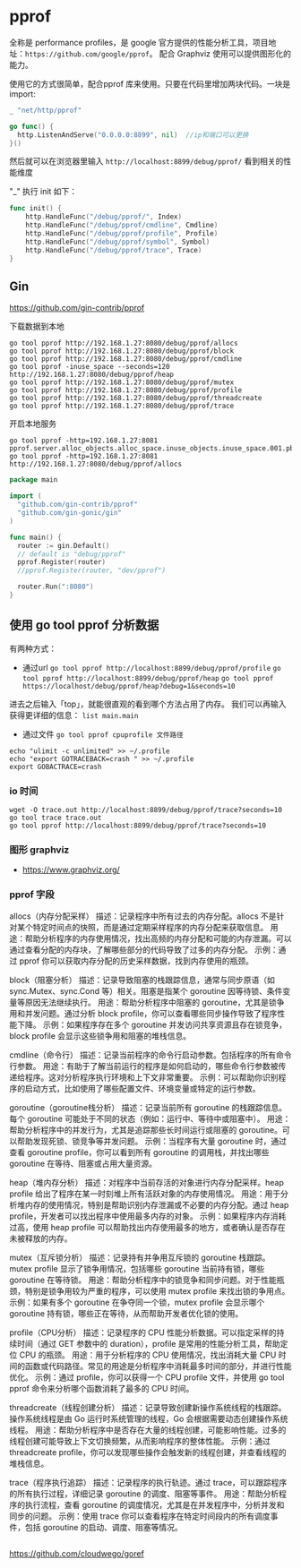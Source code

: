 # pprof

全称是 performance profiles，是 google 官方提供的性能分析工具，项目地址：`https://github.com/google/pprof`。
配合 Graphviz 使用可以提供图形化的能力。

使用它的方式很简单，配合pprof 库来使用。只要在代码里增加两块代码。一块是 import:
```go
_ "net/http/pprof"

go func() {
  http.ListenAndServe("0.0.0.0:8899", nil)  //ip和端口可以更换
}()
```
然后就可以在浏览器里输入 `http://localhost:8899/debug/pprof/` 看到相关的性能维度

"_" 执行 init 如下：
```go
func init() {
	http.HandleFunc("/debug/pprof/", Index)
	http.HandleFunc("/debug/pprof/cmdline", Cmdline)
	http.HandleFunc("/debug/pprof/profile", Profile)
	http.HandleFunc("/debug/pprof/symbol", Symbol)
	http.HandleFunc("/debug/pprof/trace", Trace)
}
```

## Gin

https://github.com/gin-contrib/pprof

下载数据到本地
```shell
go tool pprof http://192.168.1.27:8080/debug/pprof/allocs
go tool pprof http://192.168.1.27:8080/debug/pprof/block
go tool pprof http://192.168.1.27:8080/debug/pprof/cmdline
go tool pprof -inuse_space --seconds=120 http://192.168.1.27:8080/debug/pprof/heap
go tool pprof http://192.168.1.27:8080/debug/pprof/mutex
go tool pprof http://192.168.1.27:8080/debug/pprof/profile
go tool pprof http://192.168.1.27:8080/debug/pprof/threadcreate
go tool pprof http://192.168.1.27:8080/debug/pprof/trace
```
开启本地服务
```shell
go tool pprof -http=192.168.1.27:8081 pprof.server.alloc_objects.alloc_space.inuse_objects.inuse_space.001.pb.gz
go tool pprof -http=192.168.1.27:8081 http://192.168.1.27:8080/debug/pprof/allocs
```

```go
package main

import (
  "github.com/gin-contrib/pprof"
  "github.com/gin-gonic/gin"
)

func main() {
  router := gin.Default()
  // default is "debug/pprof"
  pprof.Register(router)
  //pprof.Register(router, "dev/pprof")

  router.Run(":8080")
}
```

## 使用 go tool pprof 分析数据

有两种方式：

- 通过url
`go tool pprof http://localhost:8899/debug/pprof/profile`
`go tool pprof http://localhost:8899/debug/pprof/heap`
`go tool pprof https://localhost/debug/pprof/heap?debug=1&seconds=10`

进去之后输入「top」，就能很直观的看到哪个方法占用了内存。
我们可以再输入获得更详细的信息：
`list main.main`

- 通过文件 `go tool pprof cpuprofile 文件路径`
```shell
echo "ulimit -c unlimited" >> ~/.profile
echo "export GOTRACEBACK=crash " >> ~/.profile
export GOBACTRACE=crash
```

### io 时间

```shell
wget -O trace.out http://localhost:8899/debug/pprof/trace?seconds=10
go tool trace trace.out
go tool pprof http://localhost:8899/debug/pprof/trace?seconds=10
```

### 图形 graphviz

- https://www.graphviz.org/

### pprof 字段

allocs（内存分配采样）
描述：记录程序中所有过去的内存分配。allocs 不是针对某个特定时间点的快照，而是通过定期采样程序的内存分配来获取信息。
用途：帮助分析程序的内存使用情况，找出高频的内存分配和可能的内存泄漏。可以通过查看分配的内存块，了解哪些部分的代码导致了过多的内存分配。
示例：通过 pprof 你可以获取内存分配的历史采样数据，找到内存使用的瓶颈。

block（阻塞分析）
描述：记录导致阻塞的栈跟踪信息，通常与同步原语（如 sync.Mutex、sync.Cond 等）相关。阻塞是指某个 goroutine 因等待锁、条件变量等原因无法继续执行。
用途：帮助分析程序中阻塞的 goroutine，尤其是锁争用和并发问题。通过分析 block profile，你可以查看哪些同步操作导致了程序性能下降。
示例：如果程序存在多个 goroutine 并发访问共享资源且存在锁竞争，block profile 会显示这些锁争用和阻塞的堆栈信息。

cmdline（命令行）
描述：记录当前程序的命令行启动参数。包括程序的所有命令行参数。
用途：有助于了解当前运行的程序是如何启动的，哪些命令行参数被传递给程序。这对分析程序执行环境和上下文非常重要。
示例：可以帮助你识别程序的启动方式，比如使用了哪些配置文件、环境变量或特定的运行参数。

goroutine（goroutine栈分析）
描述：记录当前所有 goroutine 的栈跟踪信息。每个 goroutine 可能处于不同的状态（例如：运行中、等待中或阻塞中）。
用途：帮助分析程序中的并发行为，尤其是追踪那些长时间运行或阻塞的 goroutine。可以帮助发现死锁、锁竞争等并发问题。
示例：当程序有大量 goroutine 时，通过查看 goroutine profile，你可以看到所有 goroutine 的调用栈，并找出哪些 goroutine 在等待、阻塞或占用大量资源。

heap（堆内存分析）
描述：对程序中当前存活的对象进行内存分配采样。heap profile 给出了程序在某一时刻堆上所有活跃对象的内存使用情况。
用途：用于分析堆内存的使用情况，特别是帮助识别内存泄漏或不必要的内存分配。通过 heap profile，开发者可以找出程序中使用最多内存的对象。
示例：如果程序内存消耗过高，使用 heap profile 可以帮助找出内存使用最多的地方，或者确认是否存在未被释放的内存。

mutex（互斥锁分析）
描述：记录持有并争用互斥锁的 goroutine 栈跟踪。mutex profile 显示了锁争用情况，包括哪些 goroutine 当前持有锁，哪些 goroutine 在等待锁。
用途：帮助分析程序中的锁竞争和同步问题。对于性能瓶颈，特别是锁争用较为严重的程序，可以使用 mutex profile 来找出锁的争用点。
示例：如果有多个 goroutine 在争夺同一个锁，mutex profile 会显示哪个 goroutine 持有锁，哪些正在等待，从而帮助开发者优化锁的使用。

profile（CPU分析）
描述：记录程序的 CPU 性能分析数据。可以指定采样的持续时间（通过 GET 参数中的 duration），profile 是常用的性能分析工具，帮助定位 CPU 的瓶颈。
用途：用于分析程序的 CPU 使用情况，找出消耗大量 CPU 时间的函数或代码路径。常见的用途是分析程序中消耗最多时间的部分，并进行性能优化。
示例：通过 profile，你可以获得一个 CPU profile 文件，并使用 go tool pprof 命令来分析哪个函数消耗了最多的 CPU 时间。

threadcreate（线程创建分析）
描述：记录导致创建新操作系统线程的栈跟踪。操作系统线程是由 Go 运行时系统管理的线程，Go 会根据需要动态创建操作系统线程。
用途：帮助分析程序中是否存在大量的线程创建，可能影响性能。过多的线程创建可能导致上下文切换频繁，从而影响程序的整体性能。
示例：通过 threadcreate profile，你可以发现哪些操作会触发新的线程创建，并查看线程的堆栈信息。

trace（程序执行追踪）
描述：记录程序的执行轨迹。通过 trace，可以跟踪程序的所有执行过程，详细记录 goroutine 的调度、阻塞等事件。
用途：帮助分析程序的执行流程，查看 goroutine 的调度情况，尤其是在并发程序中，分析并发和同步的问题。
示例：使用 trace 你可以查看程序在特定时间段内的所有调度事件，包括 goroutine 的启动、调度、阻塞等情况。

##

https://github.com/cloudwego/goref
